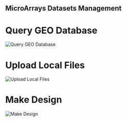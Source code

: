## MicroArrays Datasets Management

# Query GEO Database

![Query GEO Database]({relative_url}/assets/images/First_009.png)

# Upload Local Files

![Upload Local Files](/assets/images/First_0012.png)

# Make Design

![Make Design]({{site.baseurl}}/assets/images/First_014.png)

